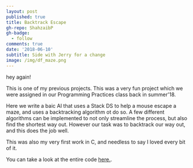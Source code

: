 ```yaml
---
layout: post
published: true
title: Backtrack Escape
gh-repo: ShahzaibP
gh-badge:
  - follow
comments: true
date: '2018-06-10'
subtitle: Side with Jerry for a change
image: /img/df_maze.png
---
```

hey again!

This is one of my previous projects. This was a very fun project which we were assigned in our Programming Practices class back in summer'18.

Here we write a baic AI that uses a Stack DS to help a mouse escape a maze, and uses a backtracking algorithm ot do so. A few different algorithms can be implemented to not only streamline the process, but also find the shortest way out. However our task was to backtrack our way out, and this does the job well.

This was also my very first work in C, and needless to say I loved every bit of it.

You can take a look at the entire code [here.](https://github.com/ShahzaibP/backtracking_escape).
